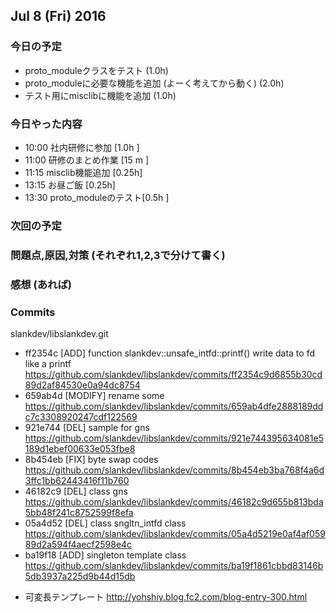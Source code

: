 

## Jul 8 (Fri) 2016

### 今日の予定

 - proto_moduleクラスをテスト (1.0h)
 - proto_moduleに必要な機能を追加 (よーく考えてから動く) (2.0h)
 - テスト用にmisclibに機能を追加 (1.0h)


### 今日やった内容

 - 10:00 社内研修に参加      [1.0h ]
 - 11:00 研修のまとめ作業    [15 m ]
 - 11:15 misclib機能追加     [0.25h]
 - 13:15 お昼ご飯            [0.25h]
 - 13:30 proto_moduleのテスト[0.5h ]
 



### 次回の予定


### 問題点,原因,対策 (それぞれ1,2,3で分けて書く)


### 感想 (あれば)
### Commits


slankdev/libslankdev.git
* ff2354c [ADD] function slankdev::unsafe_intfd::printf() write data to fd like a printf
  https://github.com/slankdev/libslankdev/commits/ff2354c9d6855b30cd89d2af84530e0a94dc8754
* 659ab4d [MODIFY] rename some
  https://github.com/slankdev/libslankdev/commits/659ab4dfe2888189ddc7c3308920247cdf122569
* 921e744 [DEL] sample for gns
  https://github.com/slankdev/libslankdev/commits/921e744395634081e5189d1ebef00633e053fbe8
* 8b454eb [FIX] byte swap codes
  https://github.com/slankdev/libslankdev/commits/8b454eb3ba768f4a6d3ffc1bb62443416f11b760
* 46182c9 [DEL] class gns
  https://github.com/slankdev/libslankdev/commits/46182c9d655b813bda5bb48f241c8752599f8efa
* 05a4d52 [DEL] class sngltn_intfd class
  https://github.com/slankdev/libslankdev/commits/05a4d5219e0af4af05989d2a594f4aecf2598e4c
* ba19f18 [ADD] singleton template class
  https://github.com/slankdev/libslankdev/commits/ba19f1861cbbd83146b5db3937a225d9b44d15db

 - 可変長テンプレート
   http://yohshiy.blog.fc2.com/blog-entry-300.html
